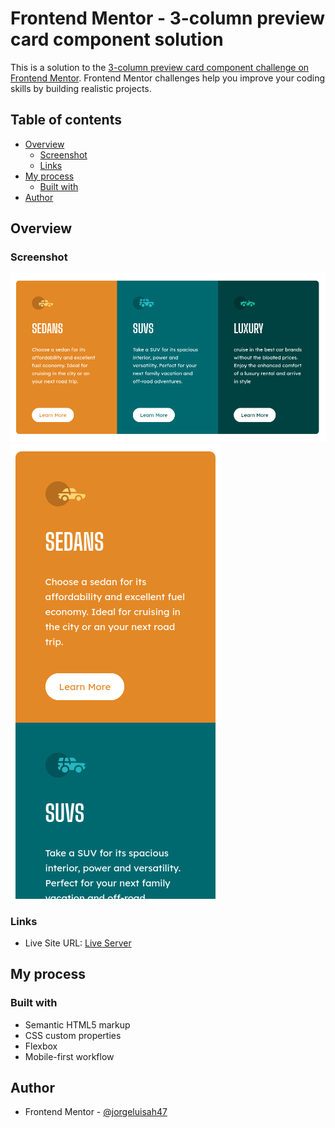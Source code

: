 # Frontend Mentor - 3-column preview card component solution

This is a solution to the [3-column preview card component challenge on Frontend Mentor](https://www.frontendmentor.io/challenges/3column-preview-card-component-pH92eAR2-). Frontend Mentor challenges help you improve your coding skills by building realistic projects. 

## Table of contents

- [Overview](#overview)
  - [Screenshot](#screenshot)
  - [Links](#links)
- [My process](#my-process)
  - [Built with](#built-with)
- [Author](#author)

## Overview

### Screenshot

![](./images/screenshots/screenshot_1.png)
![](./images/screenshots/screenshot_2.png)

### Links

- Live Site URL: [Live Server]()

## My process

### Built with

- Semantic HTML5 markup
- CSS custom properties
- Flexbox
- Mobile-first workflow

## Author

- Frontend Mentor - [@jorgeluisah47](https://www.frontendmentor.io/profile/jorgeluisah47)

